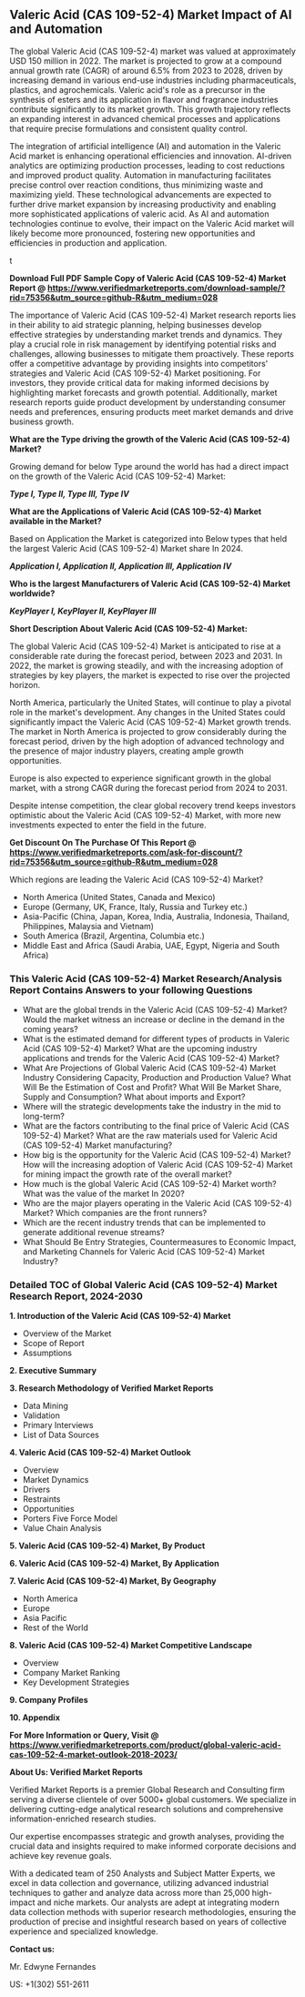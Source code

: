 <h2>Valeric Acid (CAS 109-52-4) Market Impact of AI and Automation</h2><p>The global Valeric Acid (CAS 109-52-4) market was valued at approximately USD 150 million in 2022. The market is projected to grow at a compound annual growth rate (CAGR) of around 6.5% from 2023 to 2028, driven by increasing demand in various end-use industries including pharmaceuticals, plastics, and agrochemicals. Valeric acid's role as a precursor in the synthesis of esters and its application in flavor and fragrance industries contribute significantly to its market growth. This growth trajectory reflects an expanding interest in advanced chemical processes and applications that require precise formulations and consistent quality control.</p><p>The integration of artificial intelligence (AI) and automation in the Valeric Acid market is enhancing operational efficiencies and innovation. AI-driven analytics are optimizing production processes, leading to cost reductions and improved product quality. Automation in manufacturing facilitates precise control over reaction conditions, thus minimizing waste and maximizing yield. These technological advancements are expected to further drive market expansion by increasing productivity and enabling more sophisticated applications of valeric acid. As AI and automation technologies continue to evolve, their impact on the Valeric Acid market will likely become more pronounced, fostering new opportunities and efficiencies in production and application.</p>t</p><p id="" class=""><strong>Download Full PDF Sample Copy of Valeric Acid (CAS 109-52-4) Market Report @ <a href="https://www.verifiedmarketreports.com/download-sample/?rid=75356&utm_source=github-R&utm_medium=028" target="_blank">https://www.verifiedmarketreports.com/download-sample/?rid=75356&utm_source=github-R&utm_medium=028</a></strong></p><p>The importance of&nbsp;Valeric Acid (CAS 109-52-4) Market research reports lies in their ability to aid strategic planning, helping businesses develop effective strategies by understanding market trends and dynamics. They play a crucial role in risk management by identifying potential risks and challenges, allowing businesses to mitigate them proactively. These reports offer a competitive advantage by providing insights into competitors' strategies and Valeric Acid (CAS 109-52-4) Market positioning. For investors, they provide critical data for making informed decisions by highlighting market forecasts and growth potential. Additionally, market research reports guide product development by understanding consumer needs and preferences, ensuring products meet market demands and drive business growth.</p><p><strong>What are the&nbsp;Type driving the growth of the Valeric Acid (CAS 109-52-4) Market?</strong></p><p id="" class="">Growing demand for below Type around the world has had a direct impact on the growth of the Valeric Acid (CAS 109-52-4) Market:</p><em><strong>Type I, Type II, Type III, Type IV</strong></em></p><strong>What are the&nbsp;Applications&nbsp;of Valeric Acid (CAS 109-52-4) Market available in the Market?</strong></p><p id="" class="">Based on Application the Market is categorized into Below types that held the largest Valeric Acid (CAS 109-52-4) Market share In 2024.</p><em><strong>Application I, Application II, Application III, Application IV</strong></em></p><strong>Who is the largest Manufacturers of Valeric Acid (CAS 109-52-4) Market worldwide?</strong></p><p><em><strong>KeyPlayer I, KeyPlayer II, KeyPlayer III</strong></em></p><p id="" class=""><strong>Short Description About Valeric Acid (CAS 109-52-4) Market:</strong></p><p>The global Valeric Acid (CAS 109-52-4) Market is anticipated to rise at a considerable rate during the forecast period, between 2023 and 2031. In 2022, the market is growing steadily, and with the increasing adoption of strategies by key players, the market is expected to rise over the projected horizon.</p><p>North America, particularly the United States, will continue to play a pivotal role in the market's development. Any changes in the United States could significantly impact the Valeric Acid (CAS 109-52-4) Market growth trends. The market in North America is projected to grow considerably during the forecast period, driven by the high adoption of advanced technology and the presence of major industry players, creating ample growth opportunities.</p><p>Europe is also expected to experience significant growth in the global market, with a strong CAGR during the forecast period from 2024 to 2031.</p><p>Despite intense competition, the clear global recovery trend keeps investors optimistic about the Valeric Acid (CAS 109-52-4) Market, with more new investments expected to enter the field in the future.</p><p id="" class=""><strong>Get Discount On The Purchase Of This Report @ <a href="https://www.verifiedmarketreports.com/ask-for-discount/?rid=75356&utm_source=github-R&utm_medium=028" target="_blank">https://www.verifiedmarketreports.com/ask-for-discount/?rid=75356&utm_source=github-R&utm_medium=028</a></strong></p>Which regions are leading the Valeric Acid (CAS 109-52-4) Market?</p><ul><li>North America (United States, Canada and Mexico)</li><li>Europe (Germany, UK, France, Italy, Russia and Turkey etc.)</li><li>Asia-Pacific (China, Japan, Korea, India, Australia, Indonesia, Thailand, Philippines, Malaysia and Vietnam)</li><li>South America (Brazil, Argentina, Columbia etc.)</li><li>Middle East and Africa (Saudi Arabia, UAE, Egypt, Nigeria and South Africa)</li></ul><h3 id="" class="">This Valeric Acid (CAS 109-52-4) Market Research/Analysis Report Contains Answers to your following Questions</h3><ul><li>What are the global trends in the Valeric Acid (CAS 109-52-4) Market? Would the market witness an increase or decline in the demand in the coming years?</li><li>What is the estimated demand for different types of products in Valeric Acid (CAS 109-52-4) Market? What are the upcoming industry applications and trends for the Valeric Acid (CAS 109-52-4) Market?</li><li>What Are Projections of Global Valeric Acid (CAS 109-52-4) Market Industry Considering Capacity, Production and Production Value? What Will Be the Estimation of Cost and Profit? What Will Be Market Share, Supply and Consumption? What about imports and Export?</li><li>Where will the strategic developments take the industry in the mid to long-term?</li><li>What are the factors contributing to the final price of Valeric Acid (CAS 109-52-4) Market? What are the raw materials used for Valeric Acid (CAS 109-52-4) Market manufacturing?</li><li>How big is the opportunity for the Valeric Acid (CAS 109-52-4) Market? How will the increasing adoption of Valeric Acid (CAS 109-52-4) Market for mining impact the growth rate of the overall market?</li><li>How much is the global Valeric Acid (CAS 109-52-4) Market worth? What was the value of the market In 2020?</li><li>Who are the major players operating in the Valeric Acid (CAS 109-52-4) Market? Which companies are the front runners?</li><li>Which are the recent industry trends that can be implemented to generate additional revenue streams?</li><li>What Should Be Entry Strategies, Countermeasures to Economic Impact, and Marketing Channels for Valeric Acid (CAS 109-52-4) Market Industry?</li></ul><h3 id="" class="">Detailed TOC of Global Valeric Acid (CAS 109-52-4) Market Research Report, 2024-2030</h3><p id="" class=""><strong>1. Introduction of the Valeric Acid (CAS 109-52-4) Market</strong></p><ul><li>Overview of the Market</li><li>Scope of Report</li><li>Assumptions</li></ul><p id="" class=""><strong>2. Executive Summary</strong></p><p id="" class=""><strong>3. Research Methodology of Verified Market Reports</strong></p><ul><li>Data Mining</li><li>Validation</li><li>Primary Interviews</li><li>List of Data Sources</li></ul><p id="" class=""><strong>4. Valeric Acid (CAS 109-52-4) Market Outlook</strong></p><ul><li>Overview</li><li>Market Dynamics</li><li>Drivers</li><li>Restraints</li><li>Opportunities</li><li>Porters Five Force Model</li><li>Value Chain Analysis</li></ul><p id="" class=""><strong>5. Valeric Acid (CAS 109-52-4) Market, By Product</strong></p><p id="" class=""><strong>6. Valeric Acid (CAS 109-52-4) Market, By Application</strong></p><p id="" class=""><strong>7. Valeric Acid (CAS 109-52-4) Market, By Geography</strong></p><ul><li>North America</li><li>Europe</li><li>Asia Pacific</li><li>Rest of the World</li></ul><p id="" class=""><strong>8. Valeric Acid (CAS 109-52-4) Market Competitive Landscape</strong></p><ul><li>Overview</li><li>Company Market Ranking</li><li>Key Development Strategies</li></ul><p id="" class=""><strong>9. Company Profiles</strong></p><p id="" class=""><strong>10. Appendix</strong></p><p id="" class=""><strong>For More Information or Query, Visit @ <a href="https://www.verifiedmarketreports.com/product/global-valeric-acid-cas-109-52-4-market-outlook-2018-2023/" target="_blank">https://www.verifiedmarketreports.com/product/global-valeric-acid-cas-109-52-4-market-outlook-2018-2023/</a></strong></p><p id="" class=""><strong>About Us: Verified Market Reports</strong></p><p id="" class="">Verified Market Reports is a premier Global Research and Consulting firm serving a diverse clientele of over 5000+ global customers. We specialize in delivering cutting-edge analytical research solutions and comprehensive information-enriched research studies.</p><p id="" class="">Our expertise encompasses strategic and growth analyses, providing the crucial data and insights required to make informed corporate decisions and achieve key revenue goals.</p><p id="" class="">With a dedicated team of 250 Analysts and Subject Matter Experts, we excel in data collection and governance, utilizing advanced industrial techniques to gather and analyze data across more than 25,000 high-impact and niche markets. Our analysts are adept at integrating modern data collection methods with superior research methodologies, ensuring the production of precise and insightful research based on years of collective experience and specialized knowledge.</p><p id="" class=""><strong>Contact us:</strong></p><p id="" class="">Mr. Edwyne Fernandes</p><p id="" class="">US: +1(302) 551-2611</p>